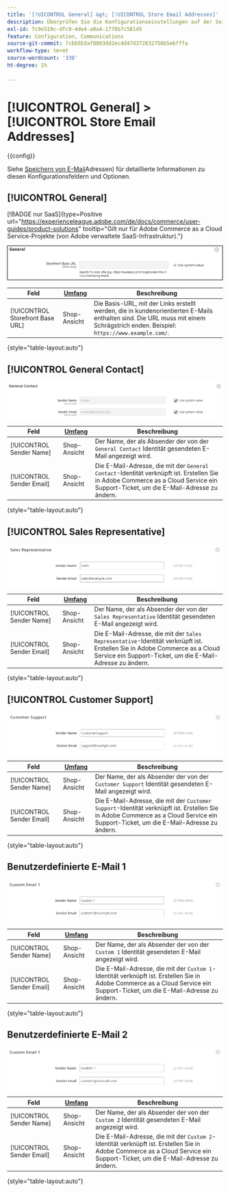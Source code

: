 ```yaml
---
title: '[!UICONTROL General] &gt; [!UICONTROL Store Email Addresses]'
description: Überprüfen Sie die Konfigurationseinstellungen auf der Seite [!UICONTROL General] &gt; [!UICONTROL Store Email Addresses] des Commerce Admin-Bereichs.
exl-id: 7c9e519c-dfc9-4de4-a0a4-1770b7c58145
feature: Configuration, Communications
source-git-commit: 7cbb5b3af0803dd2ec4d47d372632756b5ebfffa
workflow-type: tm+mt
source-wordcount: '338'
ht-degree: 1%

---
```


# [!UICONTROL General] > [!UICONTROL Store Email Addresses]

{{config}}

Siehe [Speichern von E-Mail](../../getting-started/store-details.md#store-email-addresses)Adressen) für detaillierte Informationen zu diesen Konfigurationsfeldern und Optionen.

## [!UICONTROL General]

[!BADGE nur SaaS]{type=Positive url="https://experienceleague.adobe.com/de/docs/commerce/user-guides/product-solutions" tooltip="Gilt nur für Adobe Commerce as a Cloud Service-Projekte (von Adobe verwaltete SaaS-Infrastruktur)."}

![E-Mail-Adressen speichern > Allgemeiner Kontakt](./assets/store-email-addresses-general-general.png)<!-- zoom -->

| Feld | [Umfang](../../getting-started/websites-stores-views.md#scope-settings) | Beschreibung |
|--- |--- |--- |
| [!UICONTROL Storefront Base URL] | Shop-Ansicht | Die Basis-URL, mit der Links erstellt werden, die in kundenorientierten E-Mails enthalten sind. Die URL muss mit einem Schrägstrich enden. Beispiel: `https://www.example.com/`. |

{style="table-layout:auto"}

## [!UICONTROL General Contact]

![E-Mail-Adressen speichern > Allgemeiner Kontakt](./assets/store-email-addresses-general-contact.png)<!-- zoom -->

| Feld | [Umfang](../../getting-started/websites-stores-views.md#scope-settings) | Beschreibung |
|--- |--- |--- |
| [!UICONTROL Sender Name] | Shop-Ansicht | Der Name, der als Absender der von der `General Contact` Identität gesendeten E-Mail angezeigt wird. |
| [!UICONTROL Sender Email] | Shop-Ansicht | Die E-Mail-Adresse, die mit der `General Contact`-Identität verknüpft ist. Erstellen Sie in Adobe Commerce as a Cloud Service ein Support-Ticket, um die E-Mail-Adresse zu ändern. |

{style="table-layout:auto"}

## [!UICONTROL Sales Representative]

![E-Mail-Adressen speichern > Vertriebsmitarbeiter](./assets/store-email-addresses-sales-rep.png)<!-- zoom -->

| Feld | [Umfang](../../getting-started/websites-stores-views.md#scope-settings) | Beschreibung |
|--- |--- |--- |
| [!UICONTROL Sender Name] | Shop-Ansicht | Der Name, der als Absender der von der `Sales Representative` Identität gesendeten E-Mail angezeigt wird. |
| [!UICONTROL Sender Email] | Shop-Ansicht | Die E-Mail-Adresse, die mit der `Sales Representative`-Identität verknüpft ist.  Erstellen Sie in Adobe Commerce as a Cloud Service ein Support-Ticket, um die E-Mail-Adresse zu ändern. |

{style="table-layout:auto"}

## [!UICONTROL Customer Support]

![Speichern von E-Mail-Adressen > Support](./assets/store-email-addresses-customer-support.png)<!-- zoom -->

| Feld | [Umfang](../../getting-started/websites-stores-views.md#scope-settings) | Beschreibung |
|--- |--- |--- |
| [!UICONTROL Sender Name] | Shop-Ansicht | Der Name, der als Absender der von der `Customer Support` Identität gesendeten E-Mail angezeigt wird. |
| [!UICONTROL Sender Email] | Shop-Ansicht | Die E-Mail-Adresse, die mit der `Customer Support`-Identität verknüpft ist.  Erstellen Sie in Adobe Commerce as a Cloud Service ein Support-Ticket, um die E-Mail-Adresse zu ändern. |

{style="table-layout:auto"}

## Benutzerdefinierte E-Mail 1

![Speichern von E-Mail-Adressen > Benutzerdefinierte E-Mail 1](./assets/store-email-addresses-custom-email1.png)<!-- zoom -->

| Feld | [Umfang](../../getting-started/websites-stores-views.md#scope-settings) | Beschreibung |
|--- |--- |--- |
| [!UICONTROL Sender Name] | Shop-Ansicht | Der Name, der als Absender der von der `Custom 1` Identität gesendeten E-Mail angezeigt wird. |
| [!UICONTROL Sender Email] | Shop-Ansicht | Die E-Mail-Adresse, die mit der `Custom 1`-Identität verknüpft ist.  Erstellen Sie in Adobe Commerce as a Cloud Service ein Support-Ticket, um die E-Mail-Adresse zu ändern. |

{style="table-layout:auto"}

## Benutzerdefinierte E-Mail 2

![Speichern von E-Mail-Adressen > Benutzerdefinierte E-Mail 2](./assets/store-email-addresses-custom-email1.png)<!-- zoom -->

| Feld | [Umfang](../../getting-started/websites-stores-views.md#scope-settings) | Beschreibung |
|--- |--- |--- |
| [!UICONTROL Sender Name] | Shop-Ansicht | Der Name, der als Absender der von der `Custom 2` Identität gesendeten E-Mail angezeigt wird. |
| [!UICONTROL Sender Email] | Shop-Ansicht | Die E-Mail-Adresse, die mit der `Custom 2`-Identität verknüpft ist.  Erstellen Sie in Adobe Commerce as a Cloud Service ein Support-Ticket, um die E-Mail-Adresse zu ändern. |

{style="table-layout:auto"}
